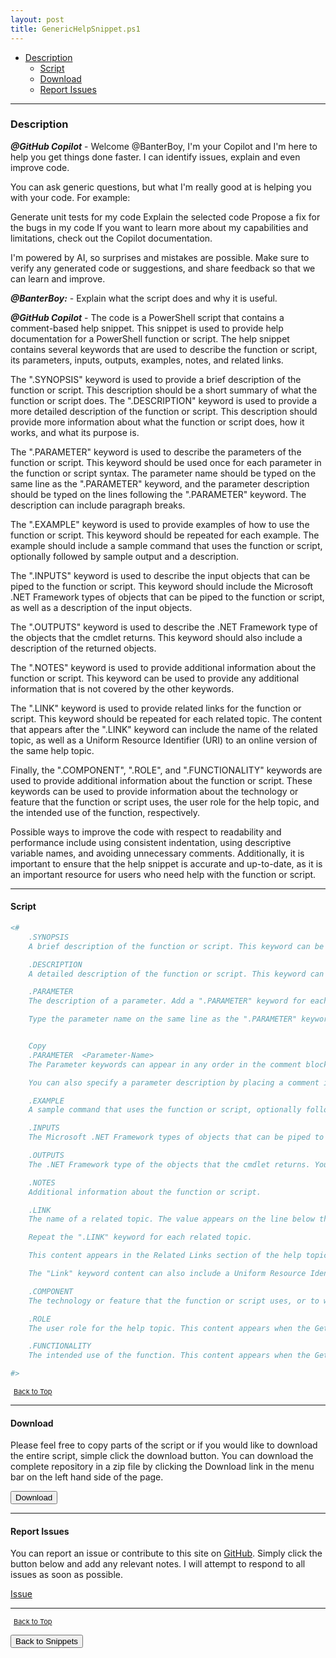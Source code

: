 ```yaml
---
layout: post
title: GenericHelpSnippet.ps1
---
```


- [Description](#description)
  - [Script](#script)
  - [Download](#download)
  - [Report Issues](#report-issues)

---

### Description

**_@GitHub Copilot_** - Welcome @BanterBoy, I'm your Copilot and I'm here to help you get things done faster. I can identify issues, explain and even improve code.

You can ask generic questions, but what I'm really good at is helping you with your code. For example:

Generate unit tests for my code
Explain the selected code
Propose a fix for the bugs in my code
If you want to learn more about my capabilities and limitations, check out the Copilot documentation.

I'm powered by AI, so surprises and mistakes are possible. Make sure to verify any generated code or suggestions, and share feedback so that we can learn and improve.

**_@BanterBoy:_** - Explain what the script does and why it is useful.

**_@GitHub Copilot_** - The code is a PowerShell script that contains a comment-based help snippet. This snippet is used to provide help documentation for a PowerShell function or script. The help snippet contains several keywords that are used to describe the function or script, its parameters, inputs, outputs, examples, notes, and related links.

The ".SYNOPSIS" keyword is used to provide a brief description of the function or script. This description should be a short summary of what the function or script does. The ".DESCRIPTION" keyword is used to provide a more detailed description of the function or script. This description should provide more information about what the function or script does, how it works, and what its purpose is.

The ".PARAMETER" keyword is used to describe the parameters of the function or script. This keyword should be used once for each parameter in the function or script syntax. The parameter name should be typed on the same line as the ".PARAMETER" keyword, and the parameter description should be typed on the lines following the ".PARAMETER" keyword. The description can include paragraph breaks.

The ".EXAMPLE" keyword is used to provide examples of how to use the function or script. This keyword should be repeated for each example. The example should include a sample command that uses the function or script, optionally followed by sample output and a description.

The ".INPUTS" keyword is used to describe the input objects that can be piped to the function or script. This keyword should include the Microsoft .NET Framework types of objects that can be piped to the function or script, as well as a description of the input objects.

The ".OUTPUTS" keyword is used to describe the .NET Framework type of the objects that the cmdlet returns. This keyword should also include a description of the returned objects.

The ".NOTES" keyword is used to provide additional information about the function or script. This keyword can be used to provide any additional information that is not covered by the other keywords.

The ".LINK" keyword is used to provide related links for the function or script. This keyword should be repeated for each related topic. The content that appears after the ".LINK" keyword can include the name of the related topic, as well as a Uniform Resource Identifier (URI) to an online version of the same help topic.

Finally, the ".COMPONENT", ".ROLE", and ".FUNCTIONALITY" keywords are used to provide additional information about the function or script. These keywords can be used to provide information about the technology or feature that the function or script uses, the user role for the help topic, and the intended use of the function, respectively.

Possible ways to improve the code with respect to readability and performance include using consistent indentation, using descriptive variable names, and avoiding unnecessary comments. Additionally, it is important to ensure that the help snippet is accurate and up-to-date, as it is an important resource for users who need help with the function or script.

---

#### Script

```powershell
<#
    .SYNOPSIS
    A brief description of the function or script. This keyword can be used only once in each topic.

    .DESCRIPTION
    A detailed description of the function or script. This keyword can be used only once in each topic.

    .PARAMETER
    The description of a parameter. Add a ".PARAMETER" keyword for each parameter in the function or script syntax.

    Type the parameter name on the same line as the ".PARAMETER" keyword. Type the parameter description on the lines following the ".PARAMETER" keyword. Windows PowerShell interprets all text between the ".PARAMETER" line and the next keyword or the end of the comment block as part of the parameter description. The description can include paragraph breaks.


    Copy
    .PARAMETER  <Parameter-Name>
    The Parameter keywords can appear in any order in the comment block, but the function or script syntax determines the order in which the parameters (and their descriptions) appear in help topic. To change the order, change the syntax.

    You can also specify a parameter description by placing a comment in the function or script syntax immediately before the parameter variable name. If you use both a syntax comment and a Parameter keyword, the description associated with the Parameter keyword is used, and the syntax comment is ignored.

    .EXAMPLE
    A sample command that uses the function or script, optionally followed by sample output and a description. Repeat this keyword for each example.

    .INPUTS
    The Microsoft .NET Framework types of objects that can be piped to the function or script. You can also include a description of the input objects.

    .OUTPUTS
    The .NET Framework type of the objects that the cmdlet returns. You can also include a description of the returned objects.

    .NOTES
    Additional information about the function or script.

    .LINK
    The name of a related topic. The value appears on the line below the ".LINK" keyword and must be preceded by a comment symbol # or included in the comment block.

    Repeat the ".LINK" keyword for each related topic.

    This content appears in the Related Links section of the help topic.

    The "Link" keyword content can also include a Uniform Resource Identifier (URI) to an online version of the same help topic. The online version opens when you use the Online parameter of Get-Help. The URI must begin with "http" or "https".

    .COMPONENT
    The technology or feature that the function or script uses, or to which it is related. This content appears when the Get-Help command includes the Component parameter of Get-Help.

    .ROLE
    The user role for the help topic. This content appears when the Get-Help command includes the Role parameter of Get-Help.

    .FUNCTIONALITY
    The intended use of the function. This content appears when the Get-Help command includes the Functionality parameter of Get-Help.

#>
```

<span style="font-size:11px;"><a href="#"><i class="fas fa-caret-up" aria-hidden="true" style="color: white; margin-right:5px;"></i>Back to Top</a></span>

---

#### Download

Please feel free to copy parts of the script or if you would like to download the entire script, simple click the download button. You can download the complete repository in a zip file by clicking the Download link in the menu bar on the left hand side of the page.

<button class="btn" type="submit" onclick="window.open('/PowerShell/snippets/GenericHelpSnippet.ps1')">
    <i class="fa fa-cloud-download-alt">
    </i>
        Download
</button>

---

#### Report Issues

You can report an issue or contribute to this site on <a href="https://github.com/BanterBoy/scripts-blog/issues">GitHub</a>. Simply click the button below and add any relevant notes. I will attempt to respond to all issues as soon as possible.

<!-- Place this tag where you want the button to render. -->

<a class="github-button" href="https://github.com/BanterBoy/scripts-blog/issues/new?title=GenericHelpSnippet.ps1&body=There is a problem with this function. Please find details below." data-show-count="true" aria-label="Issue BanterBoy/scripts-blog on GitHub">Issue</a>

---

<span style="font-size:11px;"><a href="#"><i class="fas fa-caret-up" aria-hidden="true" style="color: white; margin-right:5px;"></i>Back to Top</a></span>

<a href="/menu/_pages/snippets.html">
    <button class="btn">
        <i class='fas fa-reply'>
        </i>
            Back to Snippets
    </button>
</a>

[1]: http://ecotrust-canada.github.io/markdown-toc
[2]: https://github.com/googlearchive/code-prettify
